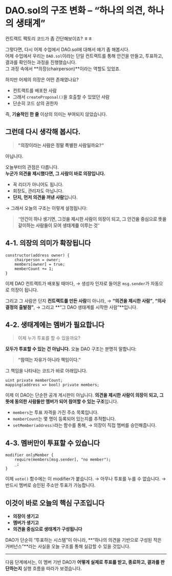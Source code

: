 # DAO.sol의 구조 변화 – “하나의 의견, 하나의 생태계”

컨트랙트 팩토리 코드가 좀 간단해보이죠? ㅎㅎ

그렇다면, 다시 어제 수업에서 DAO.sol에 대해서 얘기 좀 해봅시다.  
어제 수업에서 우리는 `DAO.sol`이라는 단일 컨트랙트를 통해 안건을 만들고, 투표하고, 결과를 확인하는 과정을 진행했습니다.  
그 과정 속에서 **의장(chairperson)**이라는 역할도 있었죠.

하지만 어제의 의장은 어떤 존재였나요?

- 컨트랙트를 배포한 사람
- 그래서 `createProposal()`을 호출할 수 있었던 사람
- 단순히 코드 상의 권한자

즉, **기술적인 한 줄** 이상의 의미는 부여되지 않았습니다.

## 그런데 다시 생각해 봅시다.

> **"의장이라는 사람은 정말 특별한 사람일까요?"**

아닙니다.

오늘부터의 관점은 다릅니다.  
**누군가 의견을 제시했다면, 그 사람이 바로 의장입니다.**

- 꼭 리더가 아니어도 됩니다.
- 회장도, 관리자도 아닙니다.
- **단지, 먼저 의견을 꺼낸 사람**입니다.

→ 그래서 오늘의 구조는 이렇게 설정됩니다:

> “**안건이 하나 생기면, 그것을 제시한 사람이 의장이 되고,
> 그 안건을 중심으로 뜻을 같이하는 사람들이 모여 생태계를 이루는 것**”

## 4-1. 의장의 의미가 확장됩니다

```solidity
constructor(address owner) {
    chairperson = owner;
    members[owner] = true;
    memberCount += 1;
}
```

이제 DAO 컨트랙트가 배포될 때마다,
→ 생성자 인자로 들어온 `msg.sender`가 자동으로 의장이 됩니다.

그리고 그 사람은 단지 **컨트랙트를 만든 사람**이 아니라,
→ **“의견을 제시한 사람”**, **“의사결정의 출발점”**,
→ 그리고 **“그 DAO 생태계를 시작한 사람”**입니다.

## 4-2. 생태계에는 멤버가 필요합니다

> 이제 누가 투표를 할 수 있을까요?

**모두가 투표할 수 있는 건 아닙니다.**
오늘 DAO 구조는 분명히 말합니다:

> **“참여는 자유가 아니라 책임이다.”**

그 책임을 나타내는 코드가 바로 아래입니다.

```solidity
uint private memberCount;
mapping(address => bool) private members;
```

이제 이 DAO는 단순한 공개 게시판이 아닙니다.
**의견을 제시한 사람이 의장이 되고, 그 뜻에 동의한 사람들만 멤버가 되어 참여할 수 있는 구조**입니다.

- `members`는 투표 자격을 가진 주소 목록입니다.
- `memberCount`는 몇 명이 등록되어 있는지를 추적합니다.
- `setMember(address)`라는 함수를 통해,
  → 의장이 직접 멤버를 승인해줍니다.

## 4-3. 멤버만이 투표할 수 있습니다

```solidity
modifier onlyMember {
    require(members[msg.sender], "no member");
    _;
}
```

이제 `vote()` 함수에는 이 modifier가 붙습니다.
→ 아무나 투표를 누를 수 없습니다.
→ 반드시 멤버로 승인된 주소만 투표가 가능합니다.

## 이것이 바로 오늘의 핵심 구조입니다

- **의장이 생기고**
- **멤버가 생기고**
- **의견을 중심으로 생태계가 구성됩니다**

DAO가 단순히 “투표하는 시스템”이 아니라,
**“하나의 의견을 기반으로 구성된 작은 거버넌스”**라는 사실을
오늘 구조를 통해 실감할 수 있을 것입니다.

---

다음 단계에서는, 이 멤버 기반 DAO가
**어떻게 실제로 투표를 받고, 종료하고, 결과를 판단하는지**
실행 흐름을 따라가 보겠습니다.
